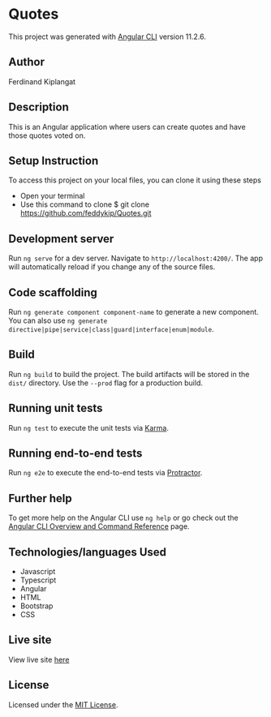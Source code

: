 # Quotes

This project was generated with [Angular CLI](https://github.com/angular/angular-cli) version 11.2.6.

## Author

Ferdinand Kiplangat

## Description

This is an Angular application where users can create quotes and have those quotes voted on.

## Setup Instruction

To access this project on your local files, you can clone it using these steps

* Open your terminal
* Use this command to clone $ git clone https://github.com/feddykip/Quotes.git


## Development server

Run `ng serve` for a dev server. Navigate to `http://localhost:4200/`. The app will automatically reload if you change any of the source files.

## Code scaffolding

Run `ng generate component component-name` to generate a new component. You can also use `ng generate directive|pipe|service|class|guard|interface|enum|module`.

## Build

Run `ng build` to build the project. The build artifacts will be stored in the `dist/` directory. Use the `--prod` flag for a production build.

## Running unit tests

Run `ng test` to execute the unit tests via [Karma](https://karma-runner.github.io).

## Running end-to-end tests

Run `ng e2e` to execute the end-to-end tests via [Protractor](http://www.protractortest.org/).

## Further help

To get more help on the Angular CLI use `ng help` or go check out the [Angular CLI Overview and Command Reference](https://angular.io/cli) page.

## Technologies/languages Used
* Javascript
* Typescript
* Angular
* HTML
* Bootstrap
* CSS

## Live site
View live site [here](https://feddykip.github.io/Quotes/)

## License
Licensed under the [MIT License](LICENSE).
